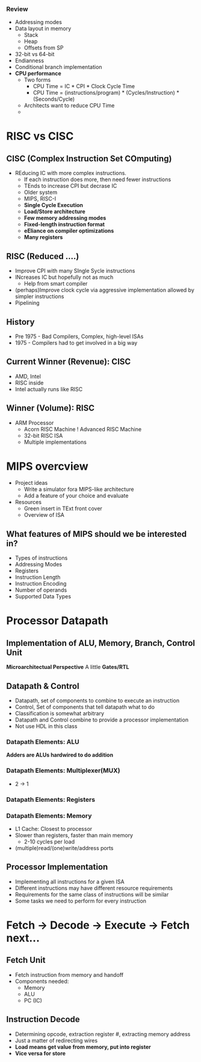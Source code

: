 ### Review
* Addressing modes
* Data layout in memory
	* Stack
	* Heap
	* Offsets from SP
* 32-bit vs 64-bit 
* Endianness
* Conditional branch implementation
* **CPU performance**
	* Two forms
		* CPU Time = IC * CPI * Clock Cycle Time
		* CPU Time = (instructions/program) * (Cycles/Instruction) * (Seconds/Cycle)
	* Architects want to reduce CPU Time
	* 

# RISC vs CISC
## CISC (Complex Instruction Set COmputing)
* REducing IC with more complex instructions.
	* If each instruction does more, then need fewer instructions
	* TEnds to increase CPI but decrase IC
	* Older system
	* MIPS, RISC-I
	* **Single Cycle Execution**
	* **Load/Store architecture**
	* **Few memory addressing modes**
	* **Fixed-length instruction format**
	* **eEliance on compiler optimizations**
	* **Many registers**
## RISC (Reduced ....)
* Improve CPI with many SIngle Sycle instructions
* INcreases IC but hopefully not as much
	* Help from smart compiler
* (perhaps)Improve clock cycle via aggressive implementation allowed by simpler instructions 
* Pipelining
## History
* Pre 1975 - Bad Compilers, Complex, high-level ISAs
* 1975 - Compilers had to get involved in a big way
## Current Winner (Revenue): CISC
* AMD, Intel
* RISC inside
* Intel actually runs like RISC
## Winner (Volume): RISC
* ARM Processor
	* Acorn RISC Machine ! Advanced RISC Machine
	* 32-bit RISC ISA
	* Multiple implementations

# MIPS overcview
* Project ideas
	* Write a simulator fora  MIPS-like architecture
	* Add a feature of your choice and evaluate
* Resources
	* Green insert in TExt front cover
	* Overview of ISA
## What features of MIPS should we be interested in?
* Types of instructions
* Addressing Modes
* Registers
* Instruction Length
* Instruction Encoding
* Number of operands
* Supported Data Types

# Processor Datapath
## Implementation of ALU, Memory, Branch, Control Unit
**Microarchitectual Perspective** A little **Gates/RTL**

## Datapath & Control
* Datapath, set of components to combine to execute an instruction
* Control, Set of components that tell datapath what to do
* Classification is somewhat arbitrary
* Datapath and Control combine to provide a processor implementation
* Not use HDL in this class
### Datapath Elements: ALU
**Adders are ALUs hardwired to do addition**
### Datapath Elements: Multiplexer(MUX)
* 2 -> 1
### Datapath Elements: Registers
### Datapath Elements: Memory
* L1 Cache: Closest to processor
* Slower than registers, faster than main memory
	* 2-10 cycles per load
* (multiple)read/(one)write/address ports

## Processor Implementation
* Implementing all instructions for a given ISA
* Different instructions may have different resource requirements
* Requirements for the same class of instructions will be similar
* Some tasks we need to perform for every instruction
# Fetch -> Decode -> Execute -> Fetch next...
## Fetch Unit
* Fetch instruction from memory and handoff
* Components needed:
	* Memory
	* ALU
	* PC (IC)
## Instruction Decode
* Determining opcode, extraction register #, extracting memory address
* Just a matter of redirecting wires
* **Load means get value from memory, put into register**
* **Vice versa for store**
